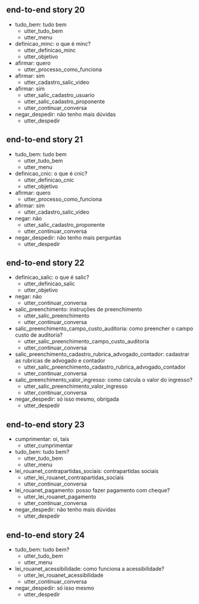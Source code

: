 ## end-to-end story 20
* tudo_bem: tudo bem
   - utter_tudo_bem
   - utter_menu
* definicao_minc: o que é minc?
   - utter_definicao_minc
   - utter_objetivo
* afirmar: quero
   - utter_processo_como_funciona
* afirmar: sim
   - utter_cadastro_salic_video
* afirmar: sim
   - utter_salic_cadastro_usuario
   - utter_salic_cadastro_proponente
   - utter_continuar_conversa
* negar_despedir: não tenho mais dúvidas
   - utter_despedir

## end-to-end story 21
* tudo_bem: tudo bem
   - utter_tudo_bem
   - utter_menu
* definicao_cnic: o que é cnic?
   - utter_definicao_cnic
   - utter_objetivo
* afirmar: quero
   - utter_processo_como_funciona
* afirmar: sim
   - utter_cadastro_salic_video
* negar: não
   - utter_salic_cadastro_proponente
   - utter_continuar_conversa
* negar_despedir: não tenho mais perguntas
   - utter_despedir

## end-to-end story 22
* definicao_salic: o que é salic?
   - utter_definicao_salic
   - utter_objetivo
* negar: não
   - utter_continuar_conversa
* salic_preenchimento: instruções de preenchimento
   - utter_salic_preenchimento
   - utter_continuar_conversa
* salic_preenchimento_campo_custo_auditoria: como preencher o campo custo de auditoria?
   - utter_salic_preenchimento_campo_custo_auditoria
   - utter_continuar_conversa
* salic_preenchimento_cadastro_rubrica_advogado_contador: cadastrar as rubricas de advogado e contador
   - utter_salic_preenchimento_cadastro_rubrica_advogado_contador
   - utter_continuar_conversa
* salic_preenchimento_valor_ingresso: como calcula o valor do ingresso?
   - utter_salic_preenchimento_valor_ingresso
   - utter_continuar_conversa
* negar_despedir: só isso mesmo, obrigada
   - utter_despedir

## end-to-end story 23
* cumprimentar: oi, tais
   - utter_cumprimentar
* tudo_bem: tudo bem?
   - utter_tudo_bem
   - utter_menu
* lei_rouanet_contrapartidas_sociais: contrapartidas sociais
   - utter_lei_rouanet_contrapartidas_sociais
   - utter_continuar_conversa
* lei_rouanet_pagamento: posso fazer pagamento com cheque?
   - utter_lei_rouanet_pagamento
   - utter_continuar_conversa
* negar_despedir: não tenho mais dúvidas
   - utter_despedir

## end-to-end story 24
* tudo_bem: tudo bem?
   - utter_tudo_bem
   - utter_menu
* lei_rouanet_acessibilidade: como funciona a acessibilidade?
   - utter_lei_rouanet_acessibilidade
   - utter_continuar_conversa
* negar_despedir: só isso mesmo
   - utter_despedir